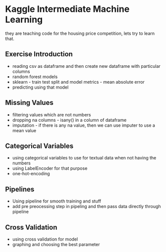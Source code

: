 # Kaggle Intermediate Machine Learning
they are teaching code for the housing price competition, lets try to learn that.
## Exercise Introduction
* reading csv as dataframe and then create new dataframe with particular columns
* random forest models
* sklearn - train test split and model metrics - mean absolute error
* predicting using that model 
## Missing Values
* filtering values which are not numbers
* dropping na columns - isany() in a column of dataframe
* imputation - if there is any na value, then we can use imputer to use a mean value
## Categorical Variables
* using categorical variables to use for textual data when not having the numbers
* using LabelEncoder for that purpose
* one-hot-encoding
## Pipelines
* Using pipeline for smooth training and stuff
* add pre preocessing step in pipeling and then pass data directly through pipeline
## Cross Validation
* using cross validation for model
* graphing and choosing the best parameter
